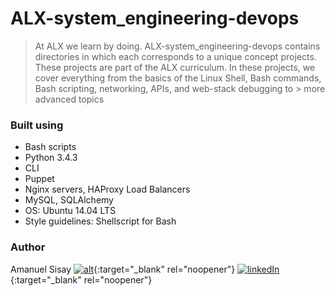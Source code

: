 # ALX-system_engineering-devops
> At ALX we learn by doing. ALX-system_engineering-devops contains directories in which each corresponds to a unique concept projects. These projects are part of the 
> ALX curriculum. In these projects, we cover everything from the basics of the Linux Shell, Bash commands, Bash scripting, networking, APIs, and web-stack debugging to > more advanced topics
### Built using
- Bash scripts
- Python 3.4.3
- CLI
- Puppet
- Nginx servers, HAProxy Load Balancers
- MySQL, SQLAlchemy
- OS: Ubuntu 14.04 LTS
- Style guidelines: Shellscript for Bash
### Author
Amanuel Sisay     [![alt](https://upload.wikimedia.org/wikipedia/fr/thumb/c/c8/Twitter_Bird.svg/30px-Twitter_Bird.svg.png)](https://twitter.com/amanabiy_as){:target="_blank" rel="noopener"}        [![linkedIn](https://img.icons8.com/ios-glyphs/50/000000/linkedin.png)](https://www.linkedin.com/in/amanuel-abiy-87b044201/){:target="_blank" rel="noopener"}
